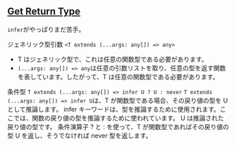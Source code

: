 ## [Get Return Type](https://github.com/type-challenges/type-challenges/blob/main/questions/00002-medium-return-type/README.ja.md)

`infer`がやっぱりまだ苦手。

ジェネリック型引数 `<T extends (...args: any[]) => any>`

- T はジェネリック型で、これは任意の関数型である必要があります。
- `(...args: any[]) => any`は任意の引数リストを取り、任意の型を返す関数を表しています。したがって、T は任意の関数型である必要があります。

条件型 `T extends (...args: any[]) => infer U ? U : never`
`T extends (...args: any[]) => infer U`は、T が関数型である場合、その戻り値の型を U として推論します。
infer キーワードは、型を推論するために使用されます。ここでは、関数の戻り値の型を推論するために使われています。
U は推論された戻り値の型です。
条件演算子 ? と : を使って、T が関数型であればその戻り値の型 U を返し、そうでなければ never 型を返します。
